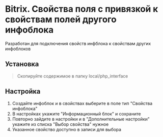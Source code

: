 # Bitrix. Свойства поля с привязкой к свойствам полей другого инфоблока
Разработан для подключения свойств инфблока к свойствам других инфоблоков

## Установка
> Скопируйте содержимое в папку local/php_interface
## Настройка
1. Создайте инфоблок и в свойствах выберите в поле тип "Свойства инфоблока"
2. В настройках укажите "Информационный блок" и сохраните
3. Повторно зайдите в настройки и в "Дополнительные настройки" укажите из списка "Выбор свойства" нужное
4. Указанное свойство доступно в записи для выбора


